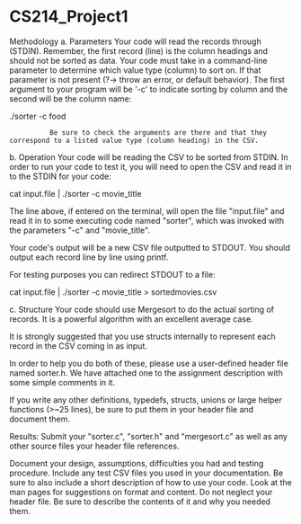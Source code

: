 # CS214_Project1
Methodology
a. Parameters
Your code will read the records through <standard input> (STDIN). Remember, the first record (line) is the column headings and should not be sorted as data. Your code must take in a command-line parameter to determine which value type (column) to sort on. If that parameter is not present (?-> throw an error, or default behavior). The first argument to your program will be '-c' to indicate sorting by column and the second will be the column name:
 
./sorter -c food
 
              Be sure to check the arguments are there and that they correspond to a listed value type (column heading) in the CSV.
 
             
b. Operation
Your code will be reading the CSV to be sorted from STDIN. In order to run your code to test it, you will need to open the CSV and read it in to the STDIN for your code:
 
cat input.file | ./sorter -c  movie_title      
 
The line above, if entered on the terminal, will open the file "input.file" and read it in to some executing code named "sorter", which was invoked with the parameters "-c" and "movie_title".
 
Your code's output will be a new CSV file outputted to STDOUT. You should output each record line by line using printf.
 
For testing purposes you can redirect STDOUT to a file:
 
cat input.file | ./sorter -c  movie_title      > sortedmovies.csv
 
 
c. Structure
Your code should use Mergesort to do the actual sorting of records. It is a powerful algorithm with an excellent average case.
 
It is strongly suggested that you use structs internally to represent each record in the CSV coming in as input.
 
In order to help you do both of these, please use a user-defined header file named sorter.h. We have attached one to the assignment description with some simple comments in it.
             
If you write any other definitions, typedefs, structs, unions or large helper functions (>~25 lines), be sure to put them in your header file and document them.
 
 
Results:
Submit your "sorter.c", "sorter.h" and "mergesort.c" as well as any other source files your header file references.
 
Document your design, assumptions, difficulties you had and testing procedure. Include any test CSV files you used in your documentation. Be sure to also include a short description of how to use your code. Look at the man pages for suggestions on format and content. Do not neglect your header file. Be sure to describe the contents of it and why you needed them.